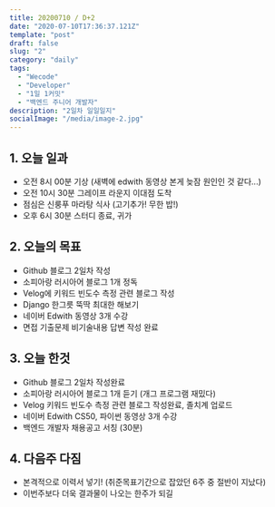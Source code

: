 ```yaml
---
title: 20200710 / D+2
date: "2020-07-10T17:36:37.121Z"
template: "post"
draft: false
slug: "2"
category: "daily"
tags:
  - "Wecode"
  - "Developer"
  - "1일 1커밋"
  - "백엔드 주니어 개발자"
description: "2일차 일일일지"
socialImage: "/media/image-2.jpg"
---
```


## 1. 오늘 일과

- 오전 8시 00분 기상 (새벽에 edwith 동영상 본게 늦잠 원인인 것 같다...)
- 오전 10시 30분 그레이프 라운지 이대점 도착
- 점심은 신룽푸 마라탕 식사 (고기추가! 무한 밥!)
- 오후 6시 30분 스터디 종료, 귀가

## 2. 오늘의 목표

- Github 블로그 2일차 작성
- 소피아랑 러시아어 블로그 1개 정독
- Velog에 키워드 빈도수 측정 관련 블로그 작성
- Django 한그릇 뚝딱 최대한 해보기
- 네이버 Edwith 동영상 3개 수강
- 면접 기출문제 비기술내용 답변 작성 완료

## 3. 오늘 한것

- Github 블로그 2일차 작성완료
- 소피아랑 러시아어 블로그 1개 듣기 (개그 프로그램 재밌다)
- Velog 키워드 빈도수 측정 관련 블로그 작성완료, 졸치계 업로드
- 네이버 Edwith CS50, 파이썬 동영상 3개 수강
- 백엔드 개발자 채용공고 서칭 (30분)

## 4. 다음주 다짐

- 본격적으로 이력서 넣기! (취준목표기간으로 잡았던 6주 중 절반이 지났다)
- 이번주보다 더욱 결과물이 나오는 한주가 되길
